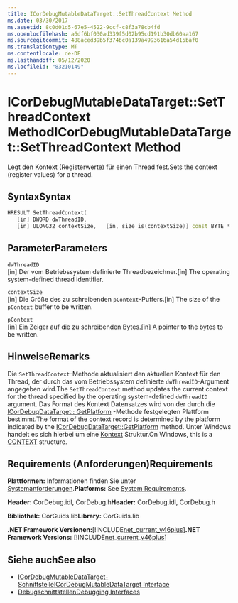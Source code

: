 ```yaml
---
title: ICorDebugMutableDataTarget::SetThreadContext Method
ms.date: 03/30/2017
ms.assetid: 8c0d01d5-67e5-4522-9ccf-c8f3a78cb4fd
ms.openlocfilehash: a6df6bf030ad339f5d02b95cd191b30db60aa167
ms.sourcegitcommit: 488aced39b5f374bc0a139a4993616a54d15baf0
ms.translationtype: MT
ms.contentlocale: de-DE
ms.lasthandoff: 05/12/2020
ms.locfileid: "83210149"
---
```

# <a name="icordebugmutabledatatargetsetthreadcontext-method"></a><span data-ttu-id="e5f89-102">ICorDebugMutableDataTarget::SetThreadContext Method</span><span class="sxs-lookup"><span data-stu-id="e5f89-102">ICorDebugMutableDataTarget::SetThreadContext Method</span></span>
<span data-ttu-id="e5f89-103">Legt den Kontext (Registerwerte) für einen Thread fest.</span><span class="sxs-lookup"><span data-stu-id="e5f89-103">Sets the context (register values) for a thread.</span></span>  
  
## <a name="syntax"></a><span data-ttu-id="e5f89-104">Syntax</span><span class="sxs-lookup"><span data-stu-id="e5f89-104">Syntax</span></span>  
  
```cpp  
HRESULT SetThreadContext(  
   [in] DWORD dwThreadID,  
   [in] ULONG32 contextSize,   [in, size_is(contextSize)] const BYTE * pContext);  
```  
  
## <a name="parameters"></a><span data-ttu-id="e5f89-105">Parameter</span><span class="sxs-lookup"><span data-stu-id="e5f89-105">Parameters</span></span>  
 `dwThreadID`  
 <span data-ttu-id="e5f89-106">[in] Der vom Betriebssystem definierte Threadbezeichner.</span><span class="sxs-lookup"><span data-stu-id="e5f89-106">[in] The operating system-defined thread identifier.</span></span>  
  
 `contextSize`  
 <span data-ttu-id="e5f89-107">[in] Die Größe des zu schreibenden `pContext`-Puffers.</span><span class="sxs-lookup"><span data-stu-id="e5f89-107">[in] The size of the `pContext` buffer to be written.</span></span>  
  
 `pContext`  
 <span data-ttu-id="e5f89-108">[in] Ein Zeiger auf die zu schreibenden Bytes.</span><span class="sxs-lookup"><span data-stu-id="e5f89-108">[in] A pointer to the bytes to be written.</span></span>  
  
## <a name="remarks"></a><span data-ttu-id="e5f89-109">Hinweise</span><span class="sxs-lookup"><span data-stu-id="e5f89-109">Remarks</span></span>  
 <span data-ttu-id="e5f89-110">Die `SetThreadContext`-Methode aktualisiert den aktuellen Kontext für den Thread, der durch das vom Betriebssystem definierte `dwThreadID`-Argument angegeben wird.</span><span class="sxs-lookup"><span data-stu-id="e5f89-110">The `SetThreadContext` method updates the current context for the thread specified by the operating system-defined `dwThreadID` argument.</span></span> <span data-ttu-id="e5f89-111">Das Format des Kontext Datensatzes wird von der durch die [ICorDebugDataTarget:: GetPlatform](icordebugdatatarget-getplatform-method.md) -Methode festgelegten Plattform bestimmt.</span><span class="sxs-lookup"><span data-stu-id="e5f89-111">The format of the context record is determined by the platform indicated by the [ICorDebugDataTarget::GetPlatform](icordebugdatatarget-getplatform-method.md) method.</span></span> <span data-ttu-id="e5f89-112">Unter Windows handelt es sich hierbei um eine [Kontext](/windows/win32/api/winnt/ns-winnt-arm64_nt_context) Struktur.</span><span class="sxs-lookup"><span data-stu-id="e5f89-112">On Windows, this is a [CONTEXT](/windows/win32/api/winnt/ns-winnt-arm64_nt_context) structure.</span></span>  
  
## <a name="requirements"></a><span data-ttu-id="e5f89-113">Requirements (Anforderungen)</span><span class="sxs-lookup"><span data-stu-id="e5f89-113">Requirements</span></span>  
 <span data-ttu-id="e5f89-114">**Plattformen:** Informationen finden Sie unter [Systemanforderungen](../../get-started/system-requirements.md).</span><span class="sxs-lookup"><span data-stu-id="e5f89-114">**Platforms:** See [System Requirements](../../get-started/system-requirements.md).</span></span>  
  
 <span data-ttu-id="e5f89-115">**Header:** CorDebug.idl, CorDebug.h</span><span class="sxs-lookup"><span data-stu-id="e5f89-115">**Header:** CorDebug.idl, CorDebug.h</span></span>  
  
 <span data-ttu-id="e5f89-116">**Bibliothek:** CorGuids.lib</span><span class="sxs-lookup"><span data-stu-id="e5f89-116">**Library:** CorGuids.lib</span></span>  
  
 <span data-ttu-id="e5f89-117">**.NET Framework Versionen:**[!INCLUDE[net_current_v46plus](../../../../includes/net-current-v46plus-md.md)]</span><span class="sxs-lookup"><span data-stu-id="e5f89-117">**.NET Framework Versions:** [!INCLUDE[net_current_v46plus](../../../../includes/net-current-v46plus-md.md)]</span></span>  
  
## <a name="see-also"></a><span data-ttu-id="e5f89-118">Siehe auch</span><span class="sxs-lookup"><span data-stu-id="e5f89-118">See also</span></span>

- [<span data-ttu-id="e5f89-119">ICorDebugMutableDataTarget-Schnittstelle</span><span class="sxs-lookup"><span data-stu-id="e5f89-119">ICorDebugMutableDataTarget Interface</span></span>](icordebugmutabledatatarget-interface.md)
- [<span data-ttu-id="e5f89-120">Debugschnittstellen</span><span class="sxs-lookup"><span data-stu-id="e5f89-120">Debugging Interfaces</span></span>](debugging-interfaces.md)
